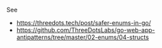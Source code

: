 See 

- https://threedots.tech/post/safer-enums-in-go/
- https://github.com/ThreeDotsLabs/go-web-app-antipatterns/tree/master/02-enums/04-structs
